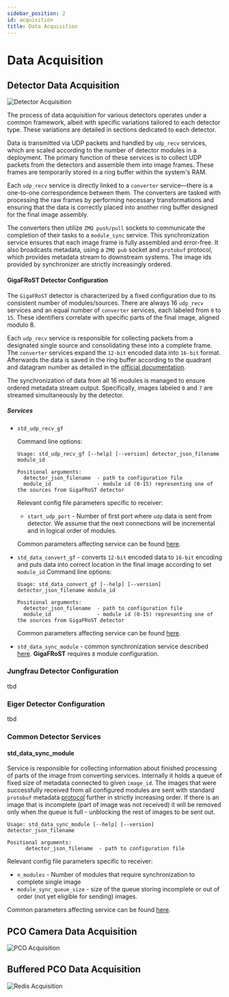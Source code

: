 ```yaml
---
sidebar_position: 2
id: acquisition
title: Data Acquisition
---
```


# Data Acquisition

## Detector Data Acquisition

![Detector Acquisition](/img/acquisition_case1.svg)

The process of data acquisition for various detectors operates under a common framework, albeit with specific variations tailored to each detector type. These variations are detailed in sections dedicated to each detector.

Data is transmitted via UDP packets and handled by `udp_recv` services, which are scaled according to the number of detector modules in a deployment. The primary function of these services is to collect UDP packets from the detectors and assemble them into image frames. These frames are temporarily stored in a ring buffer within the system's RAM.

Each `udp_recv` service is directly linked to a `converter` service—there is a one-to-one correspondence between them. The converters are tasked with processing the raw frames by performing necessary transformations and ensuring that the data is correctly placed into another ring buffer designed for the final image assembly.

The converters then utilize `ZMQ push/pull` sockets to communicate the completion of their tasks to a `module_sync` service. This synchronization service ensures that each image frame is fully assembled and error-free. It also broadcasts metadata, using a `ZMQ pub` socket and `protobuf` protocol, which provides metadata stream to downstream systems. The image ids provided by synchronizer are strictly increasingly ordered.

#### GigaFRoST Detector Configuration

The `GigaFRoST` detector is characterized by a fixed configuration due to its consistent number of modules/sources. There are always 16 `udp_recv` services and an equal number of `converter` services, each labeled from `0` to `15`. These identifiers correlate with specific parts of the final image, aligned modulo 8.

Each `udp_recv` service is responsible for collecting packets from a designated single source and consolidating these into a complete frame. The `converter` services expand the `12-bit` encoded data into `16-bit` format. Afterwards the data is saved in the ring buffer according to the quadrant and datagram number as detailed in the [official documentation](https://hpdi.gitpages.psi.ch/gf_docs/gf_architecture.html#data-boards).

The synchronization of data from all 16 modules is managed to ensure ordered metadata stream output. Specifically, images labeled `0` and `7` are streamed simultaneously by the detector.

##### Services
* `std_udp_recv_gf`

  Command line options:
    ```text
    Usage: std_udp_recv_gf [--help] [--version] detector_json_filename module_id
    
    Positional arguments:
      detector_json_filename  - path to configuration file
      module_id               - module id (0-15) representing one of the sources from GigaFRoST detector
    ```
  Relevant config file parameters specific to receiver:
  * `start_udp_port` - Number of first port where `udp` data is sent from detector. We assume that the next connections will be incremental and in logical order of modules.
 
  Common parameters affecting service can be found [here](../Interfaces/configfile.md#common-configuration-options).
* `std_data_convert_gf` - converts `12-bit` encoded data to `16-bit` encoding and puts data into correct location in the final image according to set `module_id`
  Command line options:
    ```text
    Usage: std_data_convert_gf [--help] [--version] detector_json_filename module_id
    
    Positional arguments:
      detector_json_filename  - path to configuration file
      module_id               - module id (0-15) representing one of the sources from GigaFRoST detector
    ```
  Common parameters affecting service can be found [here](../Interfaces/configfile.md#common-configuration-options).
* `std_data_sync_module` - common synchronization service described [here](#std_data_sync_module). **GigaFRoST** requires `8` module configuration.

### Jungfrau Detector Configuration

tbd

### Eiger Detector Configuration

tbd

### Common Detector Services

#### std_data_sync_module

Service is responsible for collecting information about finished processing of parts of the image from converting services. Internally it holds a queue of fixed size of metadata connected to given `image_id`. The images that were successfully received from all configured modules are sent with standard `protobuf` metadata [protocol](../Interfaces/protobuf.md) further in strictly increasing order. If there is an image that is incomplete (part of image was not received) it will be removed only when the queue is full - unblocking the rest of images to be sent out.

```text
Usage: std_data_sync_module [--help] [--version] detector_json_filename

Positional arguments:
      detector_json_filename  - path to configuration file
```
Relevant config file parameters specific to receiver:
* `n_modules` - Number of modules that require synchronization to complete single image
* `module_sync_queue_size` - size of the queue storing incomplete or out of order (not yet eligible for sending) images.

Common parameters affecting service can be found [here](../Interfaces/configfile.md#common-configuration-options).

## PCO Camera Data Acquisition

![PCO Acquisition](/img/pco_acquisition.svg)

## Buffered PCO Data Acquisition

![Redis Acquisition](/img/redis_acquisition.svg)

